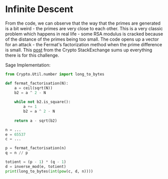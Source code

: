 # Infinite Descent 

From the code, we can observe that the way that the primes are generated is a bit weird - the primes are very close to each other. This is a very classic problem which happens in real life - some RSA modulus is cracked because of the distance of the primes being too small. The code opens up a vector for an attack - the Fermat's factorization method when the prime difference is small. This [post](https://crypto.stackexchange.com/questions/5262/rsa-and-prime-difference) from the Crypto StackExchange sums up everything there is for this challenge.

Sage Implementation:

```python
from Crypto.Util.number import long_to_bytes

def fermat_factorisation(N):
    a = ceil(sqrt(N))
    b2 = a ^ 2 - N
    
    while not b2.is_square():
        a += 1
        b2 = a ^ 2 - N
    
    return a - sqrt(b2)

n = ...
e = 65537
c = ...

p = fermat_factorisation(n)
q = n // p

totient = (p - 1) * (q - 1)
d = inverse_mod(e, totient)
print(long_to_bytes(int(pow(c, d, n))))
```
